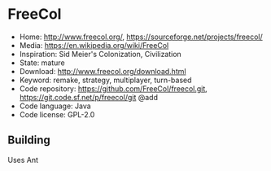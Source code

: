 # FreeCol

- Home: http://www.freecol.org/, https://sourceforge.net/projects/freecol/
- Media: https://en.wikipedia.org/wiki/FreeCol
- Inspiration: Sid Meier's Colonization, Civilization
- State: mature
- Download: http://www.freecol.org/download.html
- Keyword: remake, strategy, multiplayer, turn-based
- Code repository: https://github.com/FreeCol/freecol.git, https://git.code.sf.net/p/freecol/git @add
- Code language: Java
- Code license: GPL-2.0

## Building

Uses Ant

